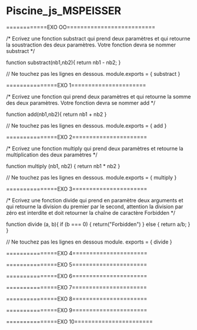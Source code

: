 # Piscine_js_MSPEISSER

============EXO OO==========================

/* Ecrivez une fonction substract qui prend deux paramètres et qui retourne la soustraction des deux paramètres. Votre fonction devra se nommer substract */

function substract(nb1,nb2){
return nb1 - nb2;
}

// Ne touchez pas les lignes en dessous.
module.exports = {
  substract
}

===============EXO 1======================

/* Ecrivez une fonction qui prend deux paramètres et qui retourne la somme des deux paramètres. Votre fonction devra se nommer add */

function add(nb1,nb2){
return nb1 + nb2
}

// Ne touchez pas les lignes en dessous.
module.exports = {
  add
}

===============EXO 2======================

/* Ecrivez une fonction multiply qui prend deux paramètres et retourne la multiplication des deux paramètres */


function multiply (nb1, nb2) {
 return nb1 * nb2
}

// Ne touchez pas les lignes en dessous.
module.exports = {
  multiply
}

===============EXO 3======================

/* Ecrivez une fonction divide qui prend en paramètre deux arguments et qui retourne la division du premier par le second, attention la division par zéro est interdite et doit retourner la chaîne de caractère Forbidden */

function divide (a, b){
  if (b === 0) {
return("Forbidden")
} else {
return a/b;
  }
}

// Ne touchez pas les lignes en dessous
module. exports = {
  divide
}

===============EXO 4======================



===============EXO 5======================



===============EXO 6======================



===============EXO 7======================


===============EXO 8======================



===============EXO 9======================



===============EXO 10=======================






